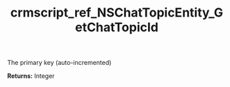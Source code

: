 ﻿---
title: crmscript_ref_NSChatTopicEntity_GetChatTopicId
description: Integer NSChatTopicEntity.GetChatTopicId()
intellisense: NSChatTopicEntity.GetChatTopicId
keywords: NSChatTopicEntity, GetChatTopicId
so.topic: reference
---

The primary key (auto-incremented)

**Returns:** Integer


